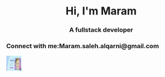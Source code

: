<h1 align="center">Hi, I'm Maram</h1>
<h3 align="center">A fullstack developer</h3>

<h3 align="left">Connect with me:Maram.saleh.alqarni@gmail.com</h3>
<p align="left">
</p>
 <img src="prof.gif.gif" width="40" height="40"/> 
